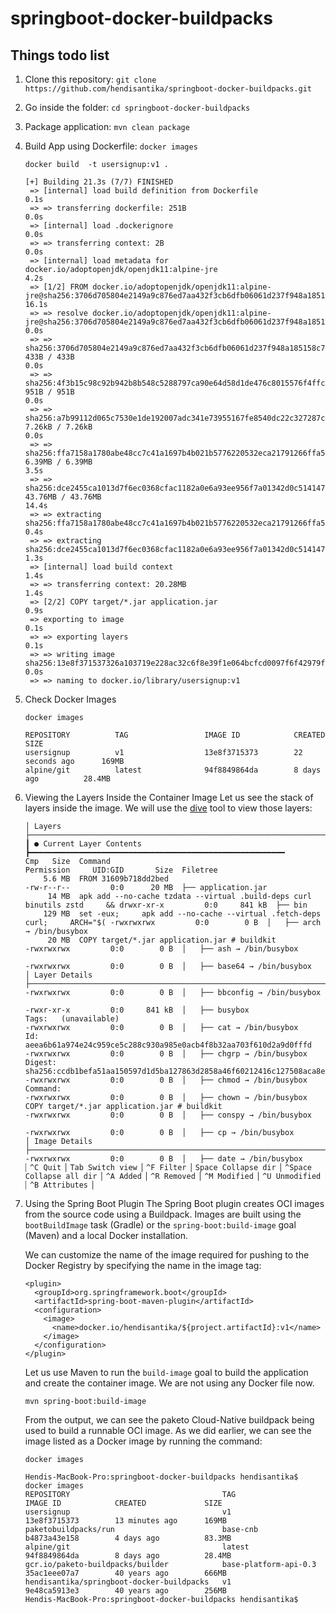 # springboot-docker-buildpacks
## Things todo list
1. Clone this repository: `git clone https://github.com/hendisantika/springboot-docker-buildpacks.git`
2. Go inside the folder: `cd springboot-docker-buildpacks`
3. Package application: `mvn clean package`
4. Build App using Dockerfile: `docker images`
    ```docker
    docker build  -t usersignup:v1 .
    
    [+] Building 21.3s (7/7) FINISHED                                                                                                                                           
     => [internal] load build definition from Dockerfile                                                                                                                   0.1s
     => => transferring dockerfile: 251B                                                                                                                                   0.0s
     => [internal] load .dockerignore                                                                                                                                      0.0s
     => => transferring context: 2B                                                                                                                                        0.0s
     => [internal] load metadata for docker.io/adoptopenjdk/openjdk11:alpine-jre                                                                                           4.2s
     => [1/2] FROM docker.io/adoptopenjdk/openjdk11:alpine-jre@sha256:3706d705804e2149a9c876ed7aa432f3cb6dfb06061d237f948a185158c71a4c                                    16.1s
     => => resolve docker.io/adoptopenjdk/openjdk11:alpine-jre@sha256:3706d705804e2149a9c876ed7aa432f3cb6dfb06061d237f948a185158c71a4c                                     0.0s
     => => sha256:3706d705804e2149a9c876ed7aa432f3cb6dfb06061d237f948a185158c71a4c 433B / 433B                                                                             0.0s
     => => sha256:4f3b15c98c92b942b8b548c5288797ca90e64d58d1de476c8015576f4ffc1e0f 951B / 951B                                                                             0.0s
     => => sha256:a7b99112d065c7530e1de192007adc341e73955167fe8540dc22c327287ca9eb 7.26kB / 7.26kB                                                                         0.0s
     => => sha256:ffa7158a1780abe48cc7c41a1697b4b021b5776220532eca21791266ffa5b860 6.39MB / 6.39MB                                                                         3.5s
     => => sha256:dce2455ca1013d7f6ec0368cfac1182a0e6a93ee956f7a01342d0c514147478f 43.76MB / 43.76MB                                                                      14.4s
     => => extracting sha256:ffa7158a1780abe48cc7c41a1697b4b021b5776220532eca21791266ffa5b860                                                                              0.4s
     => => extracting sha256:dce2455ca1013d7f6ec0368cfac1182a0e6a93ee956f7a01342d0c514147478f                                                                              1.3s
     => [internal] load build context                                                                                                                                      1.4s
     => => transferring context: 20.28MB                                                                                                                                   1.4s
     => [2/2] COPY target/*.jar application.jar                                                                                                                            0.9s
     => exporting to image                                                                                                                                                 0.1s
     => => exporting layers                                                                                                                                                0.1s
     => => writing image sha256:13e8f371537326a103719e228ac32c6f8e39f1e064bcfcd0097f6f42979fe823                                                                           0.0s
     => => naming to docker.io/library/usersignup:v1 
    ```
5. Check Docker Images
    ```docker
    docker images 
    
    REPOSITORY          TAG                 IMAGE ID            CREATED             SIZE
    usersignup          v1                  13e8f3715373        22 seconds ago      169MB
    alpine/git          latest              94f8849864da        8 days ago          28.4MB
    ```
6. Viewing the Layers Inside the Container Image
Let us see the stack of layers inside the image. We will use the [dive](https://github.com/wagoodman/dive) tool to view those layers:
    ```shell script
    │ Layers ├─────────────────────────────────────────────────────────────────────────── ┃ ● Current Layer Contents ┣━━━━━━━━━━━━━━━━━━━━━━━━━━━━━━━━━━━━━━━━━━━━━━━━━━━━━━━━━
    Cmp   Size  Command                                                                   Permission     UID:GID       Size  Filetree
        5.6 MB  FROM 31609b718dd2bed                                                      -rw-r--r--         0:0      20 MB  ├── application.jar
         14 MB  apk add --no-cache tzdata --virtual .build-deps curl binutils zstd     && drwxr-xr-x         0:0     841 kB  ├── bin                    
        129 MB  set -eux;     apk add --no-cache --virtual .fetch-deps curl;     ARCH="$( -rwxrwxrwx         0:0        0 B  │   ├── arch → /bin/busybox
         20 MB  COPY target/*.jar application.jar # buildkit                              -rwxrwxrwx         0:0        0 B  │   ├── ash → /bin/busybox   
                                                                                          -rwxrwxrwx         0:0        0 B  │   ├── base64 → /bin/busybox  
    │ Layer Details ├──────────────────────────────────────────────────────────────────── -rwxrwxrwx         0:0        0 B  │   ├── bbconfig → /bin/busybox
                                                                                          -rwxr-xr-x         0:0     841 kB  │   ├── busybox           
    Tags:   (unavailable)                                                                 -rwxrwxrwx         0:0        0 B  │   ├── cat → /bin/busybox  
    Id:     aeea6b61a974e24c959ce5c288c930a985e0acb4f8b32aa703f610d2a9d0fffd              -rwxrwxrwx         0:0        0 B  │   ├── chgrp → /bin/busybox
    Digest: sha256:ccdb1befa51aa150597d1d5ba127863d2858a46f60212416c127508aca8e27ee       -rwxrwxrwx         0:0        0 B  │   ├── chmod → /bin/busybox
    Command:                                                                              -rwxrwxrwx         0:0        0 B  │   ├── chown → /bin/busybox 
    COPY target/*.jar application.jar # buildkit                                          -rwxrwxrwx         0:0        0 B  │   ├── conspy → /bin/busybox
                                                                                          -rwxrwxrwx         0:0        0 B  │   ├── cp → /bin/busybox  
    │ Image Details ├──────────────────────────────────────────────────────────────────── -rwxrwxrwx         0:0        0 B  │   ├── date → /bin/busybox
    ▏^C Quit ▏Tab Switch view ▏^F Filter ▏Space Collapse dir ▏^Space Collapse all dir ▏^A Added ▏^R Removed ▏^M Modified ▏^U Unmodified ▏^B Attributes ▏                        
    ```
 7. Using the Spring Boot Plugin
    The Spring Boot plugin creates OCI images from the source code using a Buildpack. Images are built using the `bootBuildImage` task (Gradle) or the `spring-boot:build-image` goal (Maven) and a local Docker installation.
 
    We can customize the name of the image required for pushing to the Docker Registry by specifying the name in the image tag:
    ```shell script
    <plugin>
      <groupId>org.springframework.boot</groupId>
      <artifactId>spring-boot-maven-plugin</artifactId>
      <configuration>
        <image>
          <name>docker.io/hendisantika/${project.artifactId}:v1</name>
        </image>
      </configuration>
    </plugin>
    ```
    
    Let us use Maven to run the `build-image` goal to build the application and create the container image. We are not using any Docker file now.
    ```shell script
    mvn spring-boot:build-image
    ```
    
    From the output, we can see the paketo Cloud-Native buildpack being used to build a runnable OCI image. As we did earlier, we can see the image listed as a Docker image by running the command:
    ```docker
    docker images 
    
    Hendis-MacBook-Pro:springboot-docker-buildpacks hendisantika$ docker images 
    REPOSITORY                                  TAG                     IMAGE ID            CREATED             SIZE
    usersignup                                  v1                      13e8f3715373        13 minutes ago      169MB
    paketobuildpacks/run                        base-cnb                b4873a43e158        4 days ago          83.3MB
    alpine/git                                  latest                  94f8849864da        8 days ago          28.4MB
    gcr.io/paketo-buildpacks/builder            base-platform-api-0.3   35ac1eee07a7        40 years ago        666MB
    hendisantika/springboot-docker-buildpacks   v1                      9e48ca5913e3        40 years ago        256MB
    Hendis-MacBook-Pro:springboot-docker-buildpacks hendisantika$ 

    ```
    